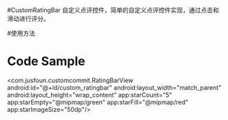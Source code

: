 #CustomRatingBar
自定义点评控件，简单的自定义点评控件实现，通过点击和滑动进行评分。

#使用方法
# Code Sample
 <com.jusfoun.customcommit.RatingBarView   
        android:id="@+id/custom_ratingbar"
        android:layout_width="match_parent"
        android:layout_height="wrap_content"
        app:starCount="5"
        app:starEmpty="@mipmap/green"
        app:starFill="@mipmap/red"
        app:starImageSize="50dp"/>




